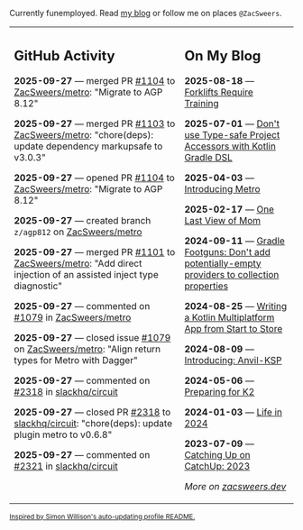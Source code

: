 Currently funemployed. Read [my blog](https://zacsweers.dev/) or follow me on places `@ZacSweers`.

<table><tr><td valign="top" width="60%">

## GitHub Activity
<!-- githubActivity starts -->
**2025-09-27** — merged PR [#1104](https://github.com/ZacSweers/metro/pull/1104) to [ZacSweers/metro](https://github.com/ZacSweers/metro): "Migrate to AGP 8.12"

**2025-09-27** — merged PR [#1103](https://github.com/ZacSweers/metro/pull/1103) to [ZacSweers/metro](https://github.com/ZacSweers/metro): "chore(deps): update dependency markupsafe to v3.0.3"

**2025-09-27** — opened PR [#1104](https://github.com/ZacSweers/metro/pull/1104) to [ZacSweers/metro](https://github.com/ZacSweers/metro): "Migrate to AGP 8.12"

**2025-09-27** — created branch `z/agp812` on [ZacSweers/metro](https://github.com/ZacSweers/metro)

**2025-09-27** — merged PR [#1101](https://github.com/ZacSweers/metro/pull/1101) to [ZacSweers/metro](https://github.com/ZacSweers/metro): "Add direct injection of an assisted inject type diagnostic"

**2025-09-27** — commented on [#1079](https://github.com/ZacSweers/metro/issues/1079#issuecomment-3342040072) in [ZacSweers/metro](https://github.com/ZacSweers/metro)

**2025-09-27** — closed issue [#1079](https://github.com/ZacSweers/metro/issues/1079) on [ZacSweers/metro](https://github.com/ZacSweers/metro): "Align return types for Metro with Dagger"

**2025-09-27** — commented on [#2318](https://github.com/slackhq/circuit/pull/2318#issuecomment-3341613396) in [slackhq/circuit](https://github.com/slackhq/circuit)

**2025-09-27** — closed PR [#2318](https://github.com/slackhq/circuit/pull/2318) to [slackhq/circuit](https://github.com/slackhq/circuit): "chore(deps): update plugin metro to v0.6.8"

**2025-09-27** — commented on [#2321](https://github.com/slackhq/circuit/pull/2321#issuecomment-3341612823) in [slackhq/circuit](https://github.com/slackhq/circuit)
<!-- githubActivity ends -->
</td><td valign="top" width="40%">

## On My Blog
<!-- blog starts -->
**2025-08-18** — [Forklifts Require Training](https://www.zacsweers.dev/forklifts-require-training/)

**2025-07-01** — [Don't use Type-safe Project Accessors with Kotlin Gradle DSL](https://www.zacsweers.dev/dont-use-type-safe-project-accessors-with-kotlin-gradle-dsl/)

**2025-04-03** — [Introducing Metro](https://www.zacsweers.dev/introducing-metro/)

**2025-02-17** — [One Last View of Mom](https://www.zacsweers.dev/one-last-view-of-mom/)

**2024-09-11** — [Gradle Footguns: Don't add potentially-empty providers to collection properties](https://www.zacsweers.dev/gradle-footgun-adding-empty-providers-to-collection-properties/)

**2024-08-25** — [Writing a Kotlin Multiplatform App from Start to Store](https://www.zacsweers.dev/writing-a-kotlin-multiplatform-app-from-start-to-store/)

**2024-08-09** — [Introducing: Anvil-KSP](https://www.zacsweers.dev/introducing-anvil-ksp/)

**2024-05-06** — [Preparing for K2](https://www.zacsweers.dev/preparing-for-k2/)

**2024-01-03** — [Life in 2024](https://www.zacsweers.dev/life-in-2024/)

**2023-07-09** — [Catching Up on CatchUp: 2023](https://www.zacsweers.dev/catching-up-on-catchup-2023/)
<!-- blog ends -->
_More on [zacsweers.dev](https://zacsweers.dev/)_
</td></tr></table>

<sub><a href="https://simonwillison.net/2020/Jul/10/self-updating-profile-readme/">Inspired by Simon Willison's auto-updating profile README.</a></sub>